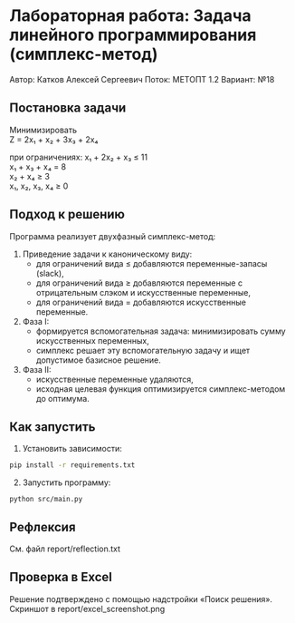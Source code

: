 # Лабораторная работа: Задача линейного программирования (симплекс-метод)

Автор: Катков Алексей Сергеевич
Поток: МЕТОПТ 1.2
Вариант: №18

## Постановка задачи

Минимизировать  
Z = 2x₁ + x₂ + 3x₃ + 2x₄

при ограничениях:
x₁ + 2x₂ + x₃ ≤ 11  
x₁ + x₃ + x₄ = 8  
x₂ + x₄ ≥ 3  
x₁, x₂, x₃, x₄ ≥ 0

## Подход к решению

Программа реализует двухфазный симплекс-метод:
1. Приведение задачи к каноническому виду:
   - для ограничений вида ≤ добавляются переменные-запасы (slack),
   - для ограничений вида ≥ добавляются переменные с отрицательным слэком и искусственные переменные,
   - для ограничений вида = добавляются искусственные переменные.
2. Фаза I:
   - формируется вспомогательная задача: минимизировать сумму искусственных переменных,
   - симплекс решает эту вспомогательную задачу и ищет допустимое базисное решение.
3. Фаза II:
   - искусственные переменные удаляются,
   - исходная целевая функция оптимизируется симплекс-методом до оптимума.

## Как запустить

1. Установить зависимости:
```bash
pip install -r requirements.txt
```

2. Запустить программу:
```
python src/main.py
```

## Рефлексия

См. файл report/reflection.txt

## Проверка в Excel

Решение подтверждено с помощью надстройки «Поиск решения». Скриншот в report/excel_screenshot.png